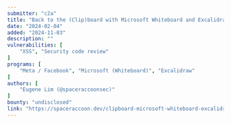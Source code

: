 ```yaml
---
submitter: "c2a"
title: "Back to the (Clip)board with Microsoft Whiteboard and Excalidraw in Meta (CVE-2023-26140)"
date: "2024-02-04"
added: "2024-11-03"
description: ""
vulnerabilities: [
    "XSS", "Security code review"
]
programs: [
    "Meta / Facebook", "Microsoft (Whiteboard)", "Excalidraw"
]
authors: [
    "Eugene Lim (@spaceraccoonsec)"
]
bounty: "undisclosed"
link: "https://spaceraccoon.dev/clipboard-microsoft-whiteboard-excalidraw-meta/"
---
```





